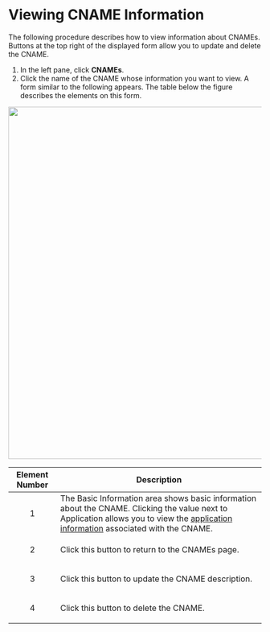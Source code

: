 # Viewing CNAME Information

The following procedure describes how to view information about CNAMEs. Buttons at the top right of the displayed form allow you to update and delete the CNAME.

1. In the left pane, click **CNAMEs**.
2. Click the name of the CNAME whose information you want to view. A form similar to the following appears. The table below the figure describes the elements on this form.<br>

<p align=center><img src="/docs/resources/images/cnames/cnames-cname-details-w-numbers.png" width="700"></p>

| **Element Number**     | **Description**                                 |
| -----------------------|-------------------------------------------------| 
| <p style="text-align: center;">1</p>                      | The Basic Information area shows basic information about the CNAME. Clicking the value next to Application allows you to view the  [application information](</docs/portal/applications/viewing-application-information.md>) associated with the CNAME.                                                                     |
| <p style="text-align: center;">2</p>                      | Click this button to return to the CNAMEs page. |
| <p style="text-align: center;">3</p>                      | Click this button to update the CNAME description.                                                               |
| <p style="text-align: center;">4</p>                      | Click this button to delete the CNAME.          |